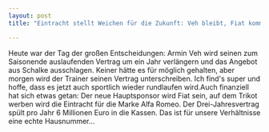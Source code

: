 ```yaml
---
layout: post
title: "Eintracht stellt Weichen für die Zukunft: Veh bleibt, Fiat kommt"

---
```


Heute war der Tag der großen Entscheidungen: Armin Veh wird seinen zum Saisonende auslaufenden Vertrag um ein Jahr verlängern und das Angebot aus Schalke ausschlagen. Keiner hätte es für möglich gehalten, aber morgen wird der Trainer seinen Vertrag unterschreiben. Ich find's super und hoffe, dass es jetzt auch sportlich wieder rundlaufen wird.Auch finanziell hat sich etwas getan: Der neue Hauptsponsor wird Fiat sein, auf dem Trikot werben wird die Eintracht für die Marke Alfa Romeo. Der Drei-Jahresvertrag spült pro Jahr 6 Millionen Euro in die Kassen. Das ist für unsere Verhältnisse eine echte Hausnummer...


